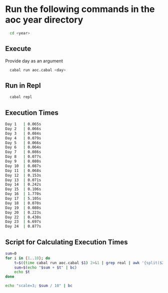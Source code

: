 # Run the following commands in the aoc year directory

```bash
  cd <year>
```

## Execute
Provide day as an argument

```bash
  cabal run aoc.cabal <day>
```

## Run in Repl
```bash
  cabal repl
```

## Execution Times
```bash
Day 1   | 0.065s
Day 2   | 0.066s
Day 3   | 0.084s
Day 4   | 0.079s
Day 5   | 0.066s
Day 6   | 0.064s
Day 7   | 0.086s
Day 8   | 0.077s
Day 9   | 0.080s
Day 10  | 0.087s
Day 11  | 0.068s
Day 12  | 0.153s
Day 13  | 0.071s
Day 14  | 0.242s
Day 15  | 0.106s
Day 16  | 1.770s
Day 17  | 5.105s
Day 18  | 0.070s
Day 19  | 0.080s
Day 20  | 0.223s
Day 22  | 0.430s
Day 23  | 6.697s
Day 24  | 0.877s
```

## Script for Calculating Execution Times
```bash
sum=0
for i in {1..10}; do
	t=$((time cabal run aoc.cabal $1) 2>&1 | grep real | awk '{split($2, a, "m"); print a[1] * 60 + a[2]}')
	sum=$(echo "$sum + $t" | bc)
	echo $t
done

echo "scale=3; $sum / 10" | bc
```
